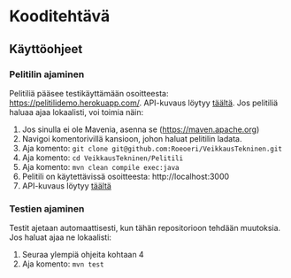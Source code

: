 # Kooditehtävä

## Käyttöohjeet

### Pelitilin ajaminen
Pelitiliä pääsee testikäyttämään osoitteesta: https://pelitilidemo.herokuapp.com/. API-kuvaus löytyy [täältä](https://github.com/Roeoeri/VeikkausTekninen/blob/main/Apidokumentaatio.md). Jos pelitiliä haluaa ajaa lokaalisti, voi toimia näin:

1. Jos sinulla ei ole Mavenia, asenna se (https://maven.apache.org)
2. Navigoi komentorivillä kansioon, johon haluat pelitilin ladata.
3. Aja komento: `git clone git@github.com:Roeoeri/VeikkausTekninen.git`
4. Aja komento: `cd VeikkausTekninen/Pelitili` 
5. Aja komento: `mvn clean compile exec:java`
6. Pelitili on käytettävissä osoitteesta: http://localhost:3000
7. API-kuvaus löytyy [täältä](https://github.com/Roeoeri/VeikkausTekninen/blob/main/Apidokumentaatio.md)

### Testien ajaminen

Testit ajetaan automaattisesti, kun tähän repositorioon tehdään muutoksia. Jos haluat ajaa ne lokaalisti: 

1. Seuraa ylempiä ohjeita kohtaan 4
2. Aja komento: `mvn test`



